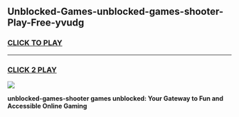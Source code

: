 
## Unblocked-Games-unblocked-games-shooter-Play-Free-yvudg
<h3>
<a href="https://premium76.site?title=unblocked-games-shooter&ref=22A">CLICK TO PLAY</a></h3>
<hr>

<h3>
<a href="https://premium76.site?title=unblocked-games-shooter&ref=22A">CLICK 2 PLAY</a>
  
</h3>

<a href="https://premium76.site?title=unblocked-games-shooter&ref=22A"><img src="https://clearcache.store/games.png"></a>


**unblocked-games-shooter games unblocked: Your Gateway to Fun and Accessible Online Gaming**
